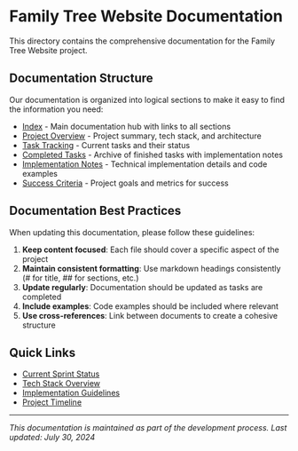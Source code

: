 # Family Tree Website Documentation

This directory contains the comprehensive documentation for the Family Tree Website project.

## Documentation Structure

Our documentation is organized into logical sections to make it easy to find the information you need:

- [Index](./index.md) - Main documentation hub with links to all sections
- [Project Overview](./project-overview.md) - Project summary, tech stack, and architecture
- [Task Tracking](./task-tracking.md) - Current tasks and their status
- [Completed Tasks](./completed-tasks.md) - Archive of finished tasks with implementation notes
- [Implementation Notes](./implementation-notes.md) - Technical implementation details and code examples
- [Success Criteria](./success-criteria.md) - Project goals and metrics for success

## Documentation Best Practices

When updating this documentation, please follow these guidelines:

1. **Keep content focused**: Each file should cover a specific aspect of the project
2. **Maintain consistent formatting**: Use markdown headings consistently (# for title, ## for sections, etc.)
3. **Update regularly**: Documentation should be updated as tasks are completed
4. **Include examples**: Code examples should be included where relevant
5. **Use cross-references**: Link between documents to create a cohesive structure

## Quick Links

- [Current Sprint Status](./task-tracking.md#current-sprint)
- [Tech Stack Overview](./project-overview.md#%EF%B8%8F-tech-stack--architecture)
- [Implementation Guidelines](./implementation-notes.md)
- [Project Timeline](./success-criteria.md#project-timeline)

---

*This documentation is maintained as part of the development process. Last updated: July 30, 2024*